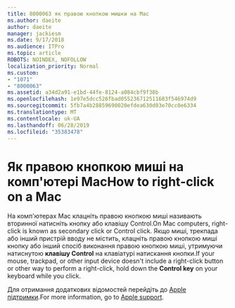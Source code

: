 ```yaml
---
title: 8000063 як правою кнопкою мишки на Mac
ms.author: daeite
author: daeite
manager: jackiesm
ms.date: 9/17/2018
ms.audience: ITPro
ms.topic: article
ROBOTS: NOINDEX, NOFOLLOW
localization_priority: Normal
ms.custom:
- "1071"
- "8000063"
ms.assetid: a34d2a91-e1bd-44fe-8124-a084cbf9f38b
ms.openlocfilehash: 1e97e5dcc526fbad055236712511683f546974d9
ms.sourcegitcommit: 5fb7a4b28859690020efdea630d03e70cc0e6334
ms.translationtype: MT
ms.contentlocale: uk-UA
ms.lasthandoff: 06/28/2019
ms.locfileid: "35383478"
---
```

# <a name="how-to-right-click-on-a-mac"></a><span data-ttu-id="8a851-102">Як правою кнопкою миші на комп'ютері Mac</span><span class="sxs-lookup"><span data-stu-id="8a851-102">How to right-click on a Mac</span></span>

<span data-ttu-id="8a851-103">На комп'ютерах Mac клацніть правою кнопкою миші називають вторинної натисніть кнопку або клавішу Control.</span><span class="sxs-lookup"><span data-stu-id="8a851-103">On Mac computers, right-click is known as secondary click or Control click.</span></span> <span data-ttu-id="8a851-104">Якщо миші, трекпада або інший пристрій вводу не містить, клацніть правою кнопкою миші кнопку або інший спосіб виконання правою кнопкою миші, утримуючи натиснутою **клавішу Control** на клавіатурі натискання кнопки.</span><span class="sxs-lookup"><span data-stu-id="8a851-104">If your mouse, trackpad, or other input device doesn't include a right-click button or other way to perform a right-click, hold down the **Control key** on your keyboard while you click.</span></span>
  
<span data-ttu-id="8a851-105">Для отримання додаткових відомостей перейдіть до [Apple підтримки](https://go.microsoft.com/fwlink/?linkid=2022220&amp;clcid=0x409).</span><span class="sxs-lookup"><span data-stu-id="8a851-105">For more information, go to [Apple support](https://go.microsoft.com/fwlink/?linkid=2022220&amp;clcid=0x409).</span></span>
  